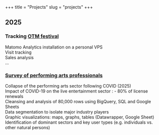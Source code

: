 +++
title = "Projects"
slug = "projects"
+++

## 2025

### Tracking [OTM festival][otmlink]

Matomo Analytics installation on a personal VPS\
Visit tracking\
Sales analysis\
...

### [Survey of performing arts professionals][etudelink]

Collapse of the performing arts sector following COVID (2025)\
Impact of COVID-19 on the live entertainment sector : - 80% of license renewals\
Cleansing and analysis of 80,000 rows using BigQuery, SQL and Google Sheets\
Data segmentation to isolate major industry players\
Graphic visualizations: maps, graphs, tables (Datawrapper, Google Sheet)\
Identification of dominant sectors and key user types (e.g. individuals vs. other natural persons)


[otmlink]: https://otmfestival.fr
[etudelink]:https://pitch.com/v/etude-march-professionnels-spectacle-vivant-sg8287?ref=portf0lio